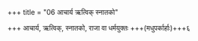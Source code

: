 +++
title = "06 आचार्य ऋत्विक् स्नातको"

+++
आचार्य, ऋत्विक्, स्नातको, राजा वा धर्मयुक्तः +++(मधुपर्कार्हाः)+++६